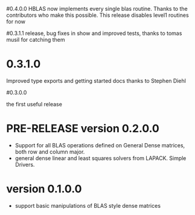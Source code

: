 
#0.4.0.0
HBLAS now implements every single blas routine. Thanks to the contributors who
make this possible. This release disables level1 routines for now


#0.3.1.1
release, bug fixes in show and improved tests, thanks to tomas musil for catching them

# 0.3.1.0
Improved type exports and getting started docs thanks to Stephen Diehl


#0.3.0.0

the first useful release

# PRE-RELEASE version 0.2.0.0
* Support for all BLAS operations defined on General Dense matrices,
both row and column major.
*  general dense linear and least squares solvers from LAPACK. Simple Drivers.

# version 0.1.0.0
* support basic manipulations of BLAS style dense matrices
